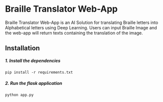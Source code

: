 # Braille Translator Web-App

Braille Translator Web-App is an AI Solution for translating Braille letters into Alphabetical letters using Deep Learning. Users can input Braille Image and the web-app will return texts containing the translation of the image.

## Installation
##### 1. Install the dependencies
    pip install -r requirements.txt

##### 2. Run the flask application
    python app.py
